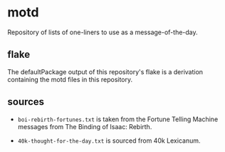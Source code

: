# motd

Repository of lists of one-liners to use as a message-of-the-day.

## flake

The defaultPackage output of this repository's flake is a derivation containing the motd files in this repository.

## sources

* `boi-rebirth-fortunes.txt` is taken from the Fortune Telling Machine messages from The Binding of Isaac: Rebirth.

* `40k-thought-for-the-day.txt` is sourced from 40k Lexicanum.

